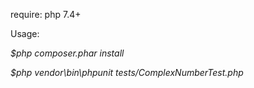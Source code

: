 require: php 7.4+

Usage: 

_$php composer.phar install_

_$php vendor\bin\phpunit tests/ComplexNumberTest.php_